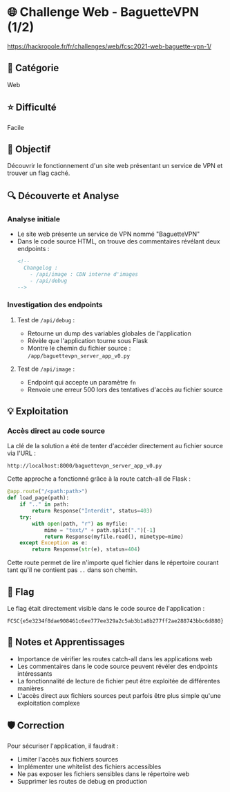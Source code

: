 # 🌐 Challenge Web - BaguetteVPN (1/2)
https://hackropole.fr/fr/challenges/web/fcsc2021-web-baguette-vpn-1/

## 📁 Catégorie
Web

## ⭐ Difficulté
Facile

## 🎯 Objectif
Découvrir le fonctionnement d'un site web présentant un service de VPN et trouver un flag caché.

## 🔍 Découverte et Analyse

### Analyse initiale
- Le site web présente un service de VPN nommé "BaguetteVPN"
- Dans le code source HTML, on trouve des commentaires révélant deux endpoints :
  ```html
  <!-- 
    Changelog :
      - /api/image : CDN interne d'images
      - /api/debug
  -->
  ```

### Investigation des endpoints
1. Test de `/api/debug` :
   - Retourne un dump des variables globales de l'application
   - Révèle que l'application tourne sous Flask
   - Montre le chemin du fichier source : `/app/baguettevpn_server_app_v0.py`

2. Test de `/api/image` :
   - Endpoint qui accepte un paramètre `fn`
   - Renvoie une erreur 500 lors des tentatives d'accès au fichier source

## 💡 Exploitation

### Accès direct au code source
La clé de la solution a été de tenter d'accéder directement au fichier source via l'URL :
```
http://localhost:8000/baguettevpn_server_app_v0.py
```

Cette approche a fonctionné grâce à la route catch-all de Flask :
```python
@app.route("/<path:path>")
def load_page(path):
    if ".." in path:
        return Response("Interdit", status=403)
    try:
        with open(path, "r") as myfile:
            mime = "text/" + path.split(".")[-1]
            return Response(myfile.read(), mimetype=mime)
    except Exception as e:
        return Response(str(e), status=404)
```

Cette route permet de lire n'importe quel fichier dans le répertoire courant tant qu'il ne contient pas `..` dans son chemin.

## 🚩 Flag
Le flag était directement visible dans le code source de l'application :
```
FCSC{e5e3234f8dae908461c6ee777ee329a2c5ab3b1a8b277ff2ae288743bbc6d880}
```

## 📝 Notes et Apprentissages
- Importance de vérifier les routes catch-all dans les applications web
- Les commentaires dans le code source peuvent révéler des endpoints intéressants
- La fonctionnalité de lecture de fichier peut être exploitée de différentes manières
- L'accès direct aux fichiers sources peut parfois être plus simple qu'une exploitation complexe

## 🛡️ Correction
Pour sécuriser l'application, il faudrait :
- Limiter l'accès aux fichiers sources
- Implémenter une whitelist des fichiers accessibles
- Ne pas exposer les fichiers sensibles dans le répertoire web
- Supprimer les routes de debug en production
